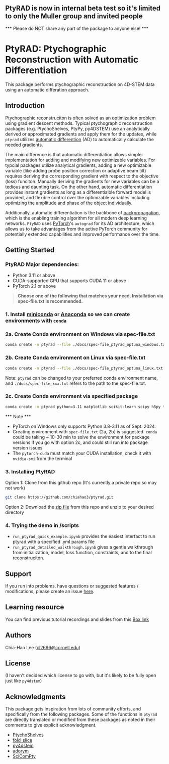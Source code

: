 ## PtyRAD is now in internal beta test so it's limited to only the Muller group and invited people
*** Please do NOT share any part of the package to anyone else! ***

# PtyRAD: Ptychographic Reconstruction with Automatic Differentiation

This package performs ptychographic reconstruction on 4D-STEM data using an automatic differation approach.

## Introduction

Ptychographic reconstruciton is often solved as an optimization problem using gradient descent methods. Typical ptychographic reconstruction packages (e.g. PtychoShelves, PtyPy, py4DSTEM) use an analytically derived or approximated gradients and apply them for the updates, while `ptyrad` utilizes [automatic differention](https://en.wikipedia.org/wiki/Automatic_differentiation) (AD) to automatically calculate the needed gradients. 

The main difference is that automatic differentiation allows simpler implementation for adding and modifying new optimizable variables. For typcial packages utilize analytical gradients, adding a new optimizable variable (like adding probe position correction or adaptive beam tilt) requires deriving the corresponding gradient with respect to the objective (loss) funciton. Manually deriving the gradients for new variables can be a tedious and daunting task. On the other hand, automatic differentiation provides instant gradients as long as a differentialble forward model is provided, and flexible control over the optimizable variables including optimizing the amplitude and phase of the object individually.

Additionally, automatic differentiation is the backbone of [backpropagation](https://en.wikipedia.org/wiki/Backpropagation), which is the enabling training algorithm for all modern deep learning networks. `PtyRAD` uses [PyTorch](https://pytorch.org/)'s `autograd` for its AD architecture, which allows us to take advantages from the active PyTorch community for potentially extended capabilities and improved performance over the time. 

## Getting Started

### PtyRAD Major dependencies:

* Python 3.11 or above
* CUDA-supported GPU that supports CUDA 11 or above
* PyTorch 2.1 or above

> **Choose one of the following that matches your need. Installation via spec-file.txt is recommended.**

### 1. Install [miniconda](https://docs.anaconda.com/miniconda/) or [Anaconda](https://docs.anaconda.com/anaconda/install/) so we can create environments with `conda`

### 2a. Create Conda environment on Windows via spec-file.txt 
```bash
conda create -n ptyrad --file ./docs/spec-file_ptyrad_optuna_windows.txt
```

### 2b. Create Conda environment on Linux via spec-file.txt
```bash
conda create -n ptyrad --file ./docs/spec-file_ptyrad_optuna_linux.txt
```

Note: `ptyrad` can be changed to your preferred conda environment name, and `./docs/spec-file_xxx.txt` refers to the path to the spec-file.txt.

### 2c. Create Conda environment via specified package
```bash
conda create -n ptyrad python=3.11 matplotlib scikit-learn scipy h5py tifffile pytorch=2.1.0 torchvision optuna=3.6.1 pytorch-cuda=12.1 -c pytorch -c nvidia -c conda-forge
```

*** Note ***
- PyTorch on Windows only supports Python 3.8-3.11 as of Sept. 2024.
- Creating environment with `spec-file.txt` (2a, 2b) is suggested. `conda` could be taking ~ 10-30 min to solve the environment for package versions if you go with option 2c, and could still run into package version issues 
-  The `pytorch-cuda` must match your CUDA installation, check it with `nvidia-smi` from the terminal


### 3. Installing PtyRAD

Option 1: Clone from this github repo (It's currently a private repo so may not work)

```bash
git clone https://github.com/chiahao3/ptyrad.git
```

Option 2: Download the [zip file](https://github.com/chiahao3/ptyrad/archive/refs/heads/main.zip) from this repo and unzip to your desired directory

### 4. Trying the demo in /scripts
- `run_ptyrad_quick_example.ipynb` provides the easiest interfact to run ptyrad with a specified .yml params file
- `run_ptyrad_detailed_walkthrough.ipynb` gives a gentle walkthrough from initialization, model, loss function, constraints, and to the final reconstruciton.

## Support
If you run into problems, have questions or suggested features / modifications, please create an issue [here](https://github.com/chiahao3/ptyrad/issues/new/choose).

## Learning resource
You can find previous tutorial recordings and slides from this [Box link](https://cornell.box.com/s/n5balzf88jixescp9l15ojx7di4xn1uo)

## Authors

Chia-Hao Lee (cl2696@cornell.edu)

## License
(I haven't decided which license to go with, but it's likely to be fully open just like `py4dstem`)


## Acknowledgments
This package gets inspiration from lots of community efforts, and specifically from the following packages. Some of the functions in `ptyrad` are directly translated or modified from these packages as noted in their comments to give explicit acknowledgment.
* [PtychoShelves](https://journals.iucr.org/j/issues/2020/02/00/zy5001/index.html)
* [fold_slice](https://github.com/yijiang1/fold_slice)
* [py4dstem](https://github.com/py4dstem/py4DSTEM)
* [adorym](https://github.com/mdw771/adorym)
* [SciComPty](https://www.mdpi.com/2410-3896/6/4/36)